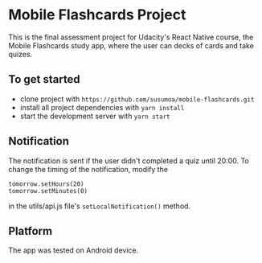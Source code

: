 # Mobile Flashcards Project

This is the final assessment project for Udacity's React Native course, the Mobile Flashcards study app, where the user can decks of cards and take quizes.

## To get started

* clone project with `https://github.com/susumoa/mobile-flashcards.git`
* install all project dependencies with `yarn install`
* start the development server with `yarn start`

## Notification

The notification is sent if the user didn't completed a quiz until 20:00.
To change the timing of the notification, modify the
```
tomorrow.setHours(20)
tomorrow.setMinutes(0)
```
in the utils/api.js file's `setLocalNotification()` method.

## Platform

The app was tested on Android device.